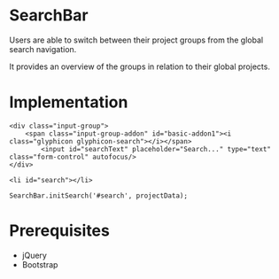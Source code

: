 # SearchBar

Users are able to switch between their project groups from the global search navigation. 

It provides an overview of the groups in relation to their global projects.


# Implementation

    <div class="input-group">
        <span class="input-group-addon" id="basic-addon1"><i class="glyphicon glyphicon-search"></i></span>
            <input id="searchText" placeholder="Search..." type="text" class="form-control" autofocus/>  
    </div>

    <li id="search"></li>    

    SearchBar.initSearch('#search', projectData); 


# Prerequisites

* jQuery
* Bootstrap